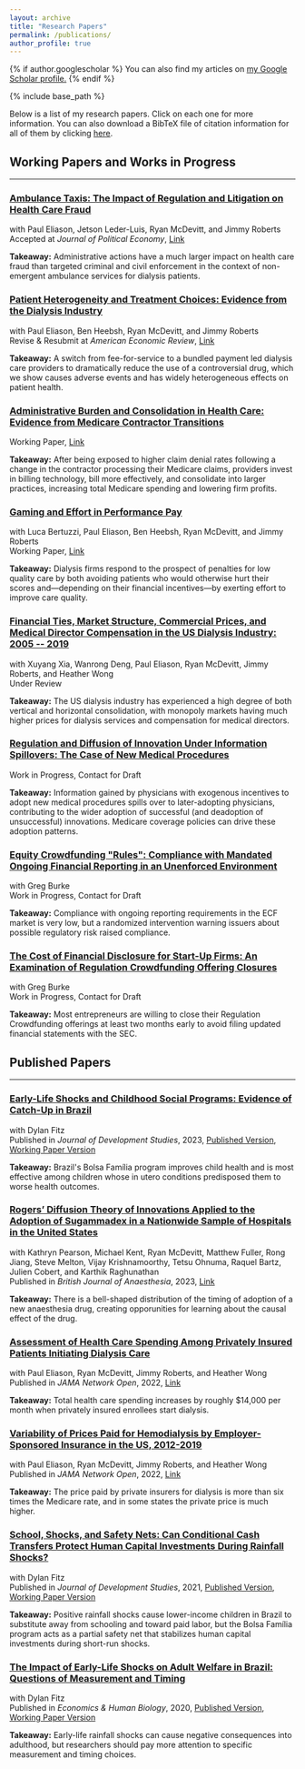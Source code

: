 ```yaml
---
layout: archive
title: "Research Papers"
permalink: /publications/
author_profile: true
---
```


{% if author.googlescholar %}
  You can also find my articles on <u><a href="{{author.googlescholar}}">my Google Scholar profile</a>.</u>
{% endif %}

{% include base_path %}

Below is a list of my research papers. Click on each one for more information. You can also download a BibTeX file of citation information for all of them by clicking [here](https://rileyleague.github.io/bibfiles/Leaguecites.bib).

## Working Papers and Works in Progress
***

### [Ambulance Taxis: The Impact of Regulation and Litigation on Health Care Fraud](https://rileyleague.github.io/publications/ambulancefraud)
with Paul Eliason, Jetson Leder-Luis, Ryan McDevitt, and Jimmy Roberts \
Accepted at _Journal of Political Economy_, [Link](https://rileyleague.github.io/files/w29491.pdf)

**Takeaway:** Administrative actions have a much larger impact on health care fraud than targeted criminal and civil enforcement in the context of non-emergent ambulance services for dialysis patients.

### [Patient Heterogeneity and Treatment Choices: Evidence from the Dialysis Industry](https://rileyleague.github.io/publications/epo-elevation)
with Paul Eliason, Ben Heebsh, Ryan McDevitt, and Jimmy Roberts \
Revise & Resubmit at _American Economic Review_, [Link](https://rileyleague.github.io/files/EPOelevation.pdf)

**Takeaway:** A switch from fee-for-service to a bundled payment led dialysis care providers to dramatically reduce the use of a controversial drug, which we show causes adverse events and has widely heterogeneous effects on patient health.

### [Administrative Burden and Consolidation in Health Care: Evidence from Medicare Contractor Transitions](https://rileyleague.github.io/publications/MAC_effect)
Working Paper, [Link](https://rileyleague.github.io/files/MAC_transitions.pdf)

**Takeaway:** After being exposed to higher claim denial rates following a change in the contractor processing their Medicare claims, providers invest in billing technology, bill more effectively, and consolidate into larger practices, increasing total Medicare spending and lowering firm profits.

### [Gaming and Effort in Performance Pay](https://rileyleague.github.io/publications/QIP)
with Luca Bertuzzi, Paul Eliason, Ben Heebsh, Ryan McDevitt, and Jimmy Roberts \
Working Paper, [Link](https://rileyleague.github.io/files/w31353.pdf)

**Takeaway:** Dialysis firms respond to the prospect of penalties for low quality care by both avoiding patients who would otherwise hurt their scores and&mdash;depending on their financial incentives&mdash;by exerting effort to improve care quality.

### [Financial Ties, Market Structure, Commercial Prices, and Medical Director Compensation in the US Dialysis Industry: 2005 -- 2019](https://rileyleague.github.io/publications/2d)
with Xuyang Xia, Wanrong Deng, Paul Eliason, Ryan McDevitt, Jimmy Roberts, and Heather Wong \
Under Review

**Takeaway:** The US dialysis industry has experienced a high degree of both vertical and horizontal consolidation, with monopoly markets having much higher prices for dialysis services and compensation for medical directors.

### [Regulation and Diffusion of Innovation Under Information Spillovers: The Case of New Medical Procedures](https://rileyleague.github.io/publications/CatIII)
Work in Progress, Contact for Draft

**Takeaway:** Information gained by physicians with exogenous incentives to adopt new medical procedures spills over to later-adopting physicians, contributing to the wider adoption of successful (and deadoption of unsuccessful) innovations. Medicare coverage policies can drive these adoption patterns.

### [Equity  Crowdfunding "Rules": Compliance with Mandated Ongoing Financial Reporting in an Unenforced Environment](https://rileyleague.github.io/publications/FormC_AR)
with Greg Burke \
Work in Progress, Contact for Draft

**Takeaway:** Compliance with ongoing reporting requirements in the ECF market is very low, but a randomized intervention warning issuers about possible regulatory risk raised compliance.

### [The Cost of Financial Disclosure for Start-Up Firms: An Examination of Regulation Crowdfunding Offering Closures](https://rileyleague.github.io/publications/FormC_A)
with Greg Burke \
Work in Progress, Contact for Draft

**Takeaway:** Most entrepreneurs are willing to close their Regulation Crowdfunding offerings at least two months early to avoid filing updated financial statements with the SEC. 

## Published Papers
***

### [Early-Life Shocks and Childhood Social Programs: Evidence of Catch-Up in Brazil](https://rileyleague.github.io/publications/catchup)
with Dylan Fitz \
Published in _Journal of Development Studies_, 2023, [Published Version](https://www.tandfonline.com/doi/full/10.1080/00220388.2023.2250131), [Working Paper Version](http://rileyleague.github.io/files/catchup_leaguefitz.pdf)

**Takeaway:** Brazil's Bolsa Família program improves child health and is most effective among children whose in utero conditions predisposed them to worse health outcomes.

### [Rogers’ Diffusion Theory of Innovations Applied to the Adoption of Sugammadex in a Nationwide Sample of Hospitals in the United States](https://rileyleague.github.io/publications/rogerscurve)
with Kathryn Pearson, Michael Kent, Ryan McDevitt, Matthew Fuller, Rong Jiang, Steve Melton, Vijay Krishnamoorthy, Tetsu Ohnuma, Raquel Bartz, Julien Cobert, and Karthik Raghunathan \
Published in _British Journal of Anaesthesia_, 2023, [Link](https://www.sciencedirect.com/science/article/pii/S0007091223003665)

**Takeaway:** There is a bell-shaped distribution of the timing of adoption of a new anaesthesia drug, creating opporunities for learning about the causal effect of the drug.

### [Assessment of Health Care Spending Among Privately Insured Patients Initiating Dialysis Care](https://rileyleague.github.io/publications/privateinitiate)
with Paul Eliason, Ryan McDevitt, Jimmy Roberts, and Heather Wong \
Published in _JAMA Network Open_, 2022, [Link](https://jamanetwork.com/journals/jamanetworkopen/fullarticle/2797907?widget=personalizedcontent&previousarticle=0)

**Takeaway:** Total health care spending increases by roughly $14,000 per month when privately insured enrollees start dialysis.

### [Variability of Prices Paid for Hemodialysis by Employer-Sponsored Insurance in the US, 2012-2019](https://rileyleague.github.io/publications/privateprices)
with Paul Eliason, Ryan McDevitt, Jimmy Roberts, and Heather Wong \
Published in _JAMA Network Open_, 2022, [Link](https://jamanetwork.com/journals/jamanetworkopen/fullarticle/2789455)

**Takeaway:** The price paid by private insurers for dialysis is more than six times the Medicare rate, and in some states the private price is much higher.

### [School, Shocks, and Safety Nets: Can Conditional Cash Transfers Protect Human Capital Investments During Rainfall Shocks?](https://rileyleague.github.io/publications/school-shocks-safetynets)
with Dylan Fitz \
Published in _Journal of Development Studies_, 2021, [Published Version](https://www.tandfonline.com/doi/full/10.1080/00220388.2021.1928640?src=), [Working Paper Version](https://rileyleague.github.io/files/bolsa_schooling.pdf)

**Takeaway:** Positive rainfall shocks cause lower-income children in Brazil to substitute away from schooling and toward paid labor, but the Bolsa Família program acts as a partial safety net that stabilizes human capital investments during short-run shocks.

### [The Impact of Early-Life Shocks on Adult Welfare in Brazil: Questions of Measurement and Timing](https://rileyleague.github.io/publications/impact-of-early-life)
with Dylan Fitz \
Published in _Economics & Human Biology_, 2020, [Published Version](https://www.sciencedirect.com/science/article/pii/S1570677X19301807), [Working Paper Version](https://rileyleague.github.io/files/measurement.pdf)

**Takeaway:** Early-life rainfall shocks can cause negative consequences into adulthood, but researchers should pay more attention to specific measurement and timing choices.
